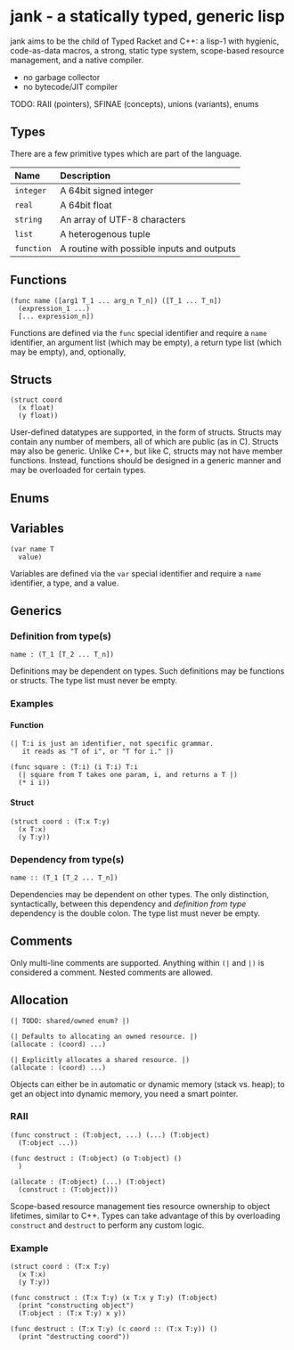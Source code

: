 # jank - a statically typed, generic lisp

jank aims to be the child of Typed Racket and C++: a lisp-1 with hygienic, code-as-data macros, a strong, static type system, scope-based resource management, and a native compiler.

  - no garbage collector
  - no bytecode/JIT compiler


TODO: RAII (pointers), SFINAE (concepts), unions (variants), enums

## Types
There are a few primitive types which are part of the language.

|Name               |Description                                |
|:------------------|:------------------------------------------|
|`integer`          |A 64bit signed integer                     |
|`real`             |A 64bit float                              |
|`string`           |An array of UTF-8 characters               |
|`list`             |A heterogenous tuple                       |
|`function`         |A routine with possible inputs and outputs |

## Functions
```
(func name ([arg1 T_1 ... arg_n T_n]) ([T_1 ... T_n])
  (expression_1 ...)
  [... expression_n])
```
Functions are defined via the `func` special identifier and require a `name` identifier, an argument list (which may be empty), a return type list (which may be empty), and, optionally, 

## Structs
```
(struct coord
  (x float)
  (y float))
```
User-defined datatypes are supported, in the form of structs. Structs may contain any number of members, all of which are public (as in C). Structs may also be generic. Unlike C++, but like C, structs may not have member functions. Instead, functions should be designed in a generic manner and may be overloaded for certain types.

## Enums

## Variables
```
(var name T
  value)
```
Variables are defined via the `var` special identifier and require a `name` identifier, a type, and a value.

## Generics
### Definition from type(s)
```
name : (T_1 [T_2 ... T_n])
```
Definitions may be dependent on types. Such definitions may be functions or structs. The type list must never be empty.

### Examples
#### Function
```
(| T:i is just an identifier, not specific grammar.
   it reads as "T of i", or "T for i." |)

(func square : (T:i) (i T:i) T:i
  (| square from T takes one param, i, and returns a T |)
  (* i i))
```
#### Struct
```
(struct coord : (T:x T:y)
  (x T:x)
  (y T:y))
```

### Dependency from type(s)
```
name :: (T_1 [T_2 ... T_n])
```
Dependencies may be dependent on other types. The only distinction, syntactically, between this dependency and *definition from type* dependency is the double colon. The type list must never be empty.

## Comments
Only multi-line comments are supported. Anything within `(|` and `|)` is considered a comment. Nested comments are allowed.

## Allocation
```
(| TODO: shared/owned enum? |)

(| Defaults to allocating an owned resource. |)
(allocate : (coord) ...)

(| Explicitly allocates a shared resource. |)
(allocate : (coord) ...)
```
Objects can either be in automatic or dynamic memory (stack vs. heap); to get an object into dynamic memory, you need a smart pointer.

### RAII
```
(func construct : (T:object, ...) (...) (T:object)
  (T:object ...))

(func destruct : (T:object) (o T:object) ()
  )

(allocate : (T:object) (...) (T:object)
  (construct : (T:object)))
```
Scope-based resource management ties resource ownership to object lifetimes, similar to C++. Types can take advantage of this by overloading `construct` and `destruct` to perform any custom logic.

### Example
```
(struct coord : (T:x T:y)
  (x T:x)
  (y T:y))

(func construct : (T:x T:y) (x T:x y T:y) (T:object)
  (print "constructing object")
  (T:object : (T:x T:y) x y))

(func destruct : (T:x T:y) (c coord :: (T:x T:y)) ()
  (print "destructing coord"))
```
